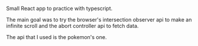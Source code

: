 Small React app to practice with typescript.

The main goal was to try the browser's intersection observer api to make an infinite scroll and the abort controller api to fetch data.

The api that I used is the pokemon's one.
